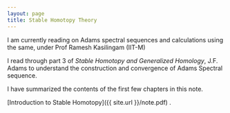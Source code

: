 ```yaml
---
layout: page
title: Stable Homotopy Theory
---
```


I am currently reading on Adams spectral sequences and calculations using the same, under Prof Ramesh Kasilingam (IIT-M)

I read through part 3 of _Stable Homotopy and Generalized Homology_, J.F. Adams to understand the construction and convergence of Adams Spectral sequence.

I have summarized the contents of the first few chapters in this note. 


[Introduction to Stable Homotopy]({{ site.url }}/note.pdf) .